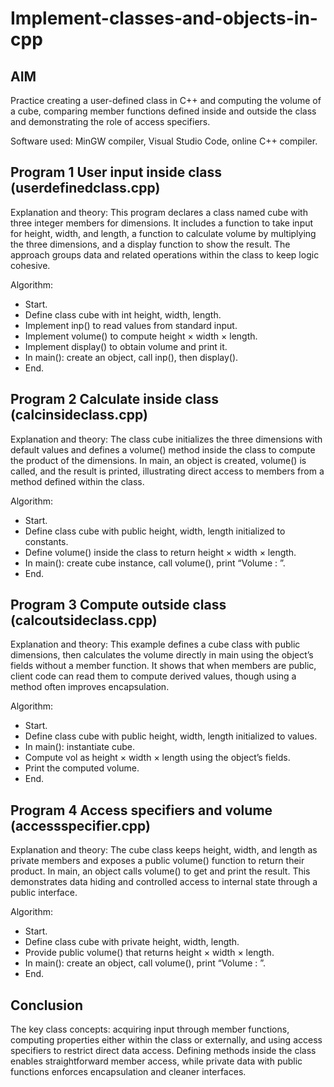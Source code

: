 # Implement-classes-and-objects-in-cpp
## AIM
Practice creating a user-defined class in C++ and computing the volume of a cube, comparing member functions defined inside and outside the class and demonstrating the role of access specifiers.

Software used: MinGW compiler, Visual Studio Code, online C++ compiler.

## Program 1 User input inside class (userdefinedclass.cpp)
Explanation and theory: This program declares a class named cube with three integer members for dimensions. It includes a function to take input for height, width, and length, a function to calculate volume by multiplying the three dimensions, and a display function to show the result. The approach groups data and related operations within the class to keep logic cohesive.

Algorithm:
- Start.
- Define class cube with int height, width, length.
- Implement inp() to read values from standard input.
- Implement volume() to compute height × width × length.
- Implement display() to obtain volume and print it.
- In main(): create an object, call inp(), then display().
- End.

## Program 2 Calculate inside class (calcinsideclass.cpp)
Explanation and theory: The class cube initializes the three dimensions with default values and defines a volume() method inside the class to compute the product of the dimensions. In main, an object is created, volume() is called, and the result is printed, illustrating direct access to members from a method defined within the class.

Algorithm:
- Start.
- Define class cube with public height, width, length initialized to constants.
- Define volume() inside the class to return height × width × length.
- In main(): create cube instance, call volume(), print “Volume : <value>”.
- End.

## Program 3 Compute outside class (calcoutsideclass.cpp)
Explanation and theory: This example defines a cube class with public dimensions, then calculates the volume directly in main using the object’s fields without a member function. It shows that when members are public, client code can read them to compute derived values, though using a method often improves encapsulation.

Algorithm:
- Start.
- Define class cube with public height, width, length initialized to values.
- In main(): instantiate cube.
- Compute vol as height × width × length using the object’s fields.
- Print the computed volume.
- End.

## Program 4 Access specifiers and volume (accessspecifier.cpp)
Explanation and theory: The cube class keeps height, width, and length as private members and exposes a public volume() function to return their product. In main, an object calls volume() to get and print the result. This demonstrates data hiding and controlled access to internal state through a public interface.

Algorithm:
- Start.
- Define class cube with private height, width, length.
- Provide public volume() that returns height × width × length.
- In main(): create an object, call volume(), print “Volume : <value>”.
- End.

## Conclusion
The key class concepts: acquiring input through member functions, computing properties either within the class or externally, and using access specifiers to restrict direct data access. Defining methods inside the class enables straightforward member access, while private data with public functions enforces encapsulation and cleaner interfaces.
